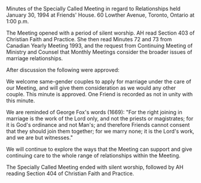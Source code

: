 Minutes of the Specially Called Meeting in regard to Relationships held January 30, 1994 at Friends' House. 60 Lowther Avenue, Toronto, Ontario at 1:00 p.m.

The Meeting opened with a period of silent worship. AH read Section 403 of Christian Faith and Practice. She then read Minutes 72 and 73 from Canadian Yearly Meeting 1993, and the request from Continuing Meeting of Ministry and Counsel that Monthly Meetings consider the broader issues of marriage relationships.

After discussion the following were approved:

We welcome same-gender couples to apply for marriage under the care of our Meeting, and will give them consideration as we would any other couple. This minute is approved. One Friend is recorded as not in unity with this minute.

We are reminded of George Fox's words (1669): "For the right joining in marriage is the work of the Lord only, and not the priests or magistrates; for it is God's ordinance and not Man's; and therefore Friends cannot consent that they should join them together; for we marry none; it is the Lord's work, and we are but witnesses."

We will continue to explore the ways that the Meeting can support and give continuing care to the whole range of relationships within the Meeting.

The Specially Called Meeting ended with silent worship, followed by AH reading Section 404 of Christian Faith and Practice.
